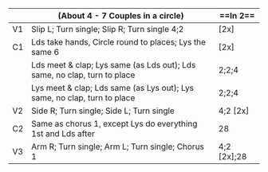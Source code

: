 |    |(About 4 - 7 Couples in a circle)                                         |==In 2== |
|----|--------------------------------------------------------------------------|-------------|
| V1 |Slip L; Turn single; Slip R; Turn single 4;2                              |     [2x]    |
| C1 | Lds take hands, Circle round to places; Lys the same 6                   |     [2x]    |
|    | Lds meet & clap; Lys same (as Lds out); Lds same, no clap, turn to place |    2;2;4    |
|    | Lys meet & clap; Lds same (as Lys out); Lys same, no clap, turn to place |    2;2;4    |
| V2 |  Side R; Turn single; Side L; Turn single                                |   4;2 [2x]  |
| C2 |Same as chorus 1, except Lys do everything 1st and Lds after              |      28     |
| V3 | Arm R; Turn single; Arm L; Turn single; Chorus 1                         | 4;2 [2x];28 | 

